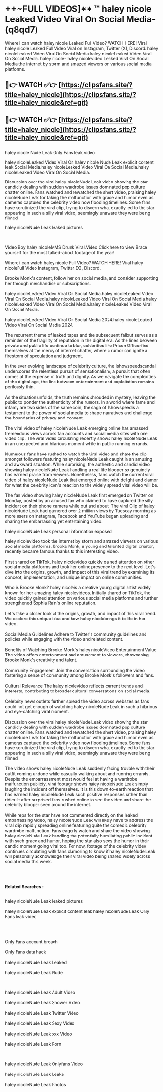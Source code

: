 #  ++~FULL VIDEOS]** ™ haley nicole Leaked Video Viral On Social Media- (q8qd7)

Where i can watch haley nicole Leaked Full Video? WATCH HERE! Viral haley nicole Leaked Full Video Viral on Instagram, Twitter (X), Discord.
haley nicoleLeaked Video Viral On Social Media.haley nicoleLeaked Video Viral On Social Media.
haley nicole- haley nicolevideo Leaked Viral On Social Media the internet by storm and amazed viewers on various social media platforms.



## 🔴👉 WATCH ✅👉 [https://clipsfans.site/?title=haley_nicole](https://clipsfans.site/?title=haley_nicole&ref=git)


## 🔴👉 WATCH ✅👉 [https://clipsfans.site/?title=haley_nicole](https://clipsfans.site/?title=haley_nicole&ref=git)
##


haley nicole Nude Leak Only Fans leak video 


haley nicoleLeaked Video Viral On  haley nicole Nude Leak explicit content leak Social Media.haley nicoleLeaked Video Viral On Social Media.haley nicoleLeaked Video Viral On Social Media.



Discussion over the viral haley nicoleNude Leak video showing the star candidly dealing with sudden wardrobe issues dominated pop culture chatter online. Fans watched and rewatched the short video, praising haley nicoleNude Leak for taking the malfunction with grace and humor even as cameras captured the celebrity video now flooding timelines. Some fans have scrutinized the viral clip, trying to discern what exactly led to the star appearing in such a silly viral video, seemingly unaware they were being filmed.


haley nicoleNude Leak leaked pictures


  <br>

  <br>
Video Boy haley nicoleMMS Drunk Viral.Video Click here to view Brace yourself for the most talked-about footage of the year!
<br><br>
Where i can watch haley nicole Full Video? WATCH HERE! Viral haley nicoleFull Video Instagram, Twitter (X), Discord.
<br><br>
Brooke Monk's content, follow her on social media, and consider supporting her through merchandise or subscriptions.
<br><br>
haley nicoleLeaked Video Viral On Social Media.haley nicoleLeaked Video Viral On Social Media.haley nicoleLeaked Video Viral On Social Media.haley nicoleLeaked Video Viral On Social Media.haley nicoleLeaked Video Viral On Social Media.
<br><br>
haley nicoleLeaked Video Viral On Social Media 2024.haley nicoleLeaked Video Viral On Social Media 2024.
<br><br>
The recurrent theme of leaked tapes and the subsequent fallout serves as a reminder of the fragility of reputation in the digital era. As the lines between private and public life continue to blur, celebrities like Prison Officerfind themselves at the mercy of internet chatter, where a rumor can ignite a firestorm of speculation and judgment.
<br><br>
In the ever evolving landscape of celebrity culture, the Ishowspeedscandal underscores the relentless pursuit of sensationalism, a pursuit that often comes at the expense of truth and dignity. As we navigate the complexities of the digital age, the line between entertainment and exploitation remains perilously thin.
<br><br>
As the situation unfolds, the truth remains shrouded in mystery, leaving the public to ponder the authenticity of the rumors. In a world where fame and infamy are two sides of the same coin, the saga of Ishowspeedis a testament to the power of social media to shape narratives and challenge the boundaries of privacy and consent.
<br><br>
The viral video of haley nicoleNude Leak emerging online has amassed tremendous views across fan accounts and social media sites with one video clip. The viral video circulating recently shows haley nicoleNude Leak in an unexpected and hilarious moment while in public running errands.
<br><br>
Numerous fans have rushed to watch the viral video and share the clip amongst followers featuring haley nicoleNude Leak caught in an amusing and awkward situation. While surprising, the authentic and candid video showing haley nicoleNude Leak handling a real life blooper so genuinely has earned praise from viewers. Nonetheless, fans watch the current viral video of haley nicoleNude Leak that emerged online with delight and clamor for what the celebrity icon's reaction to the widely spread viral video will be.
<br><br>
The fan video showing haley nicoleNude Leak first emerged on Twitter on Monday, posted by an amused fan who claimed to have captured the silly incident on their phone camera while out and about. The viral Clip of haley nicoleNude Leak had garnered over 2 million views by Tuesday morning as more users on Instagram, Facebook and YouTube began uploading and sharing the embarrassing yet entertaining video.
<br><br>
haley nicoleNude Leak personal information exposed

haley nicolevideo took the internet by storm and amazed viewers on various social media platforms. Brooke Monk, a young and talented digital creator, recently became famous thanks to this interesting video.
<br><br>
First shared on TikTok, haley nicolevideo quickly gained attention on other social media platforms and took her online presence to the next level. Let's dive into the origins, growth, and impact of this viral trend by examining its concept, implementation, and unique impact on online communities.
<br><br>
Who is Brooke Monk? haley nicoleis a creative young digital artist widely known for her amazing haley nicolevideos. Initially shared on TikTok, the video quickly gained attention on various social media platforms and further strengthened Sophia Rain's online reputation.
<br><br>
Let's take a closer look at the origins, growth, and impact of this viral trend. We explore this unique idea and how haley nicolebrings it to life in her video.
<br><br>
Social Media Guidelines Adhere to Twitter's community guidelines and policies while engaging with the video and related content.
<br><br>
Benefits of Watching Brooke Monk's haley nicoleVideo Entertainment Value The video offers entertainment and amusement to viewers, showcasing Brooke Monk's creativity and talent.
<br><br>
Community Engagement Join the conversation surrounding the video, fostering a sense of community among Brooke Monk's followers and fans.
<br><br>
Cultural Relevance The haley nicolevideo reflects current trends and interests, contributing to broader cultural conversations on social media.
<br><br>
Celebrity news outlets further spread the video across websites as fans could not get enough of watching haley nicoleNude Leak in such a hilarious and eye-catching viral moment.
<br><br>
Discussion over the viral haley nicoleNude Leak video showing the star candidly dealing with sudden wardrobe issues dominated pop culture chatter online. Fans watched and rewatched the short video, praising haley nicoleNude Leak for taking the malfunction with grace and humor even as cameras captured the celebrity video now flooding timelines. Some fans have scrutinized the viral clip, trying to discern what exactly led to the star appearing in such a silly viral video, seemingly unaware they were being filmed.
<br><br>
The video shows haley nicoleNude Leak suddenly facing trouble with their outfit coming undone while casually walking about and running errands. Despite the embarrassment most would feel at having a wardrobe malfunction publicly, viral footage shows haley nicoleNude Leak simply laughing the incident off themselves. It is this down-to-earth reaction that has earned haley nicoleNude Leak such positive responses rather than ridicule after surprised fans rushed online to see the video and share the celebrity blooper seen around the internet.
<br><br>
While reps for the star have not commented directly on the leaked embarrassing video, haley nicoleNude Leak will likely have to address the viral clip rapidly spreading online featuring quite the comedic celebrity wardrobe malfunction. Fans eagerly watch and share the video showing haley nicoleNude Leak handling the potentially humiliating public incident with such grace and humor, hoping the star also sees the humor in their candid moment going viral too. For now, footage of the celebrity video continues circulating with fans clamoring to know if haley nicoleNude Leak will personally acknowledge their viral video being shared widely across social media this week.
<br><br>

<br><br>
<strong>Related Searches :</strong>
<br><br>

haley nicoleNude Leak leaked pictures
<br><br>
haley nicoleNude Leak explicit content leak
haley nicoleNude Leak Only Fans leak video
<br><br>

<br><br>
Only Fans account breach
<br><br>
Only Fans data hack
<br><br>
haley nicoleNude Leak Leaked
<br><br>
haley nicoleNude Leak Nude

<br><br>
haley nicoleNude Leak Adult Video
<br><br>
haley nicoleNude Leak Shower Video
<br><br>
haley nicoleNude Leak Twitter Video
<br><br>
haley nicoleNude Leak Sexy Video
<br><br>
haley nicoleNude Leak xxx Video
<br><br>
haley nicoleNude Leak Porn

<br><br>
haley nicoleNude Leak Onlyfans Video
<br><br>
haley nicoleNude Leak Leaks
<br><br>
haley nicoleNude Leak Photos